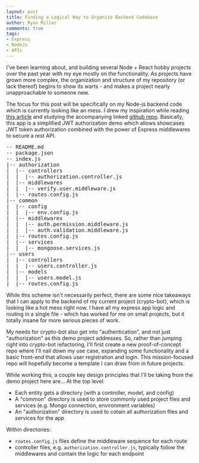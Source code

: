 ```yaml
---
layout: post
title: Finding a Logical Way to Organize Backend Codebase
author: Ryan Miller
comments: true
tags:
- Express
- NodeJs
- APIs
---
```


I've been learning about, and building several Node + React hobby projects over the past year with my eye mostly on the functionality. As projects have grown more complex, the organization and structure of my repository (or lack thereof) begins to show its warts - and makes a project nearly unapproachable to someone new.

The focus for this post will be specifically on my Node-js backend code which is currently looking like an mess. I drew my inspiration while reading [this article](https://www.toptal.com/nodejs/secure-rest-api-in-nodejs) and studying the accompanying linked [github repo](https://github.com/makinhs/rest-api-tutorial). Basically, this app is a simplified JWT authorization demo which allows showcases JWT token authorization combined with the power of Express middlewares to secure a rest API.
<pre>
-- README.md
-- package.json
-- index.js
|-- authorization
|  |-- controllers
|  |  |-- authorization.controller.js
|  |-- middlewares
|  |  |-- verify.user.middleware.js
|  |-- routes.config.js
|-- common
|  |-- config
|  |  |-- env.config.js
|  |-- middlewares
|  |  |-- auth.permission.middleware.js
|  |  |-- auth.validation.middleware.js
|  |-- routes.config.js
|  |-- services
|  |  |-- mongoose.services.js
|-- users
|  |-- controllers
|  |  |-- users.controller.js
|  |-- models
|  |  |-- users.model.js
|  |-- routes.config.js
</pre>
While this scheme isn't necessarily perfect, there are some nice takeaways that I can apply to the backend of my current project (crypto-bot), which is looking like a hot mess right now. I have all my express app logic and routing in a single file - which has worked for me on small projects, but it totally insane for more serious pieces of work.  

My needs for crypto-bot also get into "authentication", and not just "authorization" as this demo project addresses. So, rather than jumping right into crypto-bot refactoring, I'll first create a new proof-of-concept repo where I'll nail down my use case, expanding some functionality and a basic front-end that allows user registration and login. This mission-focused repo will hopefully become a template I can draw from in future projects. 

While working this, a couple key design principles that I'll be taking from the demo project here are... At the top level:

- Each entity gets a directory (with a controller, model, and config)
- A "common" directory is used to store commonly used project files and services (e.g. Mongo connection, environment variables)
- An "authorization" directory is used to cotain all authorization files and services for the app

Within directories:

- `routes.config.js` files define the middleware sequence for each route 
- controller files, e.g. `authorization.controller.js`, typically follow the middlewares and contain the logic for each endpoint